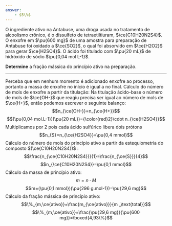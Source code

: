 ```yaml
---
answer:
    - $5\%$
---
```


O ingrediente ativo na Antabuse, uma droga usada no tratamento de alcoolismo crônico, é o dissulfeto de tetraetiltiuram, $\ce{C10H20N2S4}$. O enxofre em $\pu{600 mg}$ de uma amostra para preparação de Antabuse foi oxidado a $\ce{SO2}$, o qual foi absorvido em $\ce{H2O2}$ para gerar $\ce{H2SO4}$. O ácido foi titulado com $\pu{20 mL}$ de hidróxido de sódio $\pu{0,04 mol L-1}$. 

**Determine** a fração mássica do princípio ativo na preparação.

---

Perceba que em nenhum momento é adicionado enxofre ao processo, portanto a massa de enxofre no início é igual a no final.
Cálculo do número de mols de enxofre a partir da titulação:
Na titulação ácido-base o número de mols de $\ce{OH-}$ que reagiu precisa ser igual ao número de mols de  $\ce{H+}$, então podemos escrever o seguinte balanço:
$$n_{\ce{OH-}}=n_{\ce{H+}}$$
$$(\pu{0,04 mol.L-1})(\pu{20 mL})={\color{red}2}\cdot n_{\ce{H2SO4}}$$
Multiplicamos por 2 pois cada ácido sulfúrico libera dois prótons
$$n_{S}=n_{\ce{H2SO4}}=\pu{0,4 mmol}$$
Cálculo do número de mols do princípio ativo a partir da estequiometria do composto $(\ce{C10H20N2S4})$ :
$$\frac{n_{\ce{C10H20N2S4}}}{1}=\frac{n_{\ce{S}}}{4}$$
$$n_{\ce{C10H20N2S4}}=\pu{0,1 mmol}$$
Cálculo da massa de princípio ativo:
$$m= n \cdot M$$
$$m=(\pu{0,1 mmol})(\pu{296 g.mol-1})=\pu{29,6 mg}$$
Cálculo da fração mássica de princípio ativo:
$$\%_{m,\ce{ativo}}=\frac{m_{\ce{ativo}}}{m _\text{total}}$$
$$\%_{m,\ce{ativo}}=\frac{\pu{29,6 mg}}{\pu{600 mg}}=\boxed{4,93\%}$$
